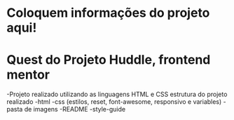 # Coloquem informações do projeto aqui!

# Quest do Projeto Huddle, frontend mentor

-Projeto realizado utilizando as linguagens HTML e CSS
estrutura do projeto realizado
-html
-css (estilos, reset, font-awesome, responsivo e variables)
-pasta de imagens
-README
-style-guide
